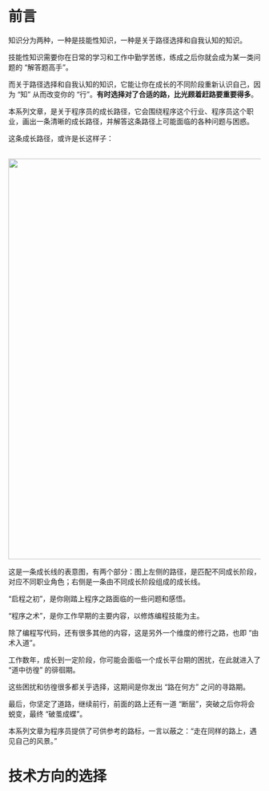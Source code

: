 # 前言

知识分为两种，一种是技能性知识，一种是关于路径选择和自我认知的知识。

技能性知识需要你在日常的学习和工作中勤学苦练，练成之后你就会成为某一类问题的 “解答题高手”。

而关于路径选择和自我认知的知识，它能让你在成长的不同阶段重新认识自己，因为 “知” 从而改变你的 “行”。**有时选择对了合适的路，比光顾着赶路要重要得多**。

本系列文章，是关于程序员的成长路径，它会围绕程序这个行业、程序员这个职业，画出一条清晰的成长路径，并解答这条路径上可能面临的各种问题与困惑。

这条成长路径，或许是长这样子：


<br/>
<img src='https://github.com/jiangxia/FE-Knowledge/raw/master/images/80.png' width='800'>
<br/>

这是一条成长线的表意图，有两个部分：图上左侧的路径，是匹配不同成长阶段，对应不同职业角色；右侧是一条由不同成长阶段组成的成长线。

“启程之初”，是你刚踏上程序之路面临的一些问题和感悟。

“程序之术”，是你工作早期的主要内容，以修炼编程技能为主。

除了编程写代码，还有很多其他的内容，这是另外一个维度的修行之路，也即 “由术入道”。

工作数年，成长到一定阶段，你可能会面临一个成长平台期的困扰，在此就进入了 “道中彷徨” 的徘徊期。

这些困扰和彷徨很多都关乎选择，这期间是你发出 “路在何方” 之问的寻路期。

最后，你坚定了道路，继续前行，前面的路上还有一道 “断层”，突破之后你将会蜕变，最终 “破茧成蝶”。

本系列文章为程序员提供了可供参考的路标，一言以蔽之：“走在同样的路上，遇见自己的风景。”

# 技术方向的选择
